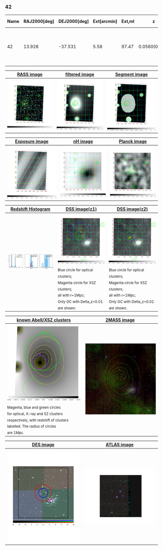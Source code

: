 <div STYLE="page-break-after: always;"></div>

### 42

|Name|RAJ2000[deg]|DEJ2000[deg] |Ext[arcmin]| Ext,ml | z | z_src| C|GC(XSZ,Delta_z<0.01)| GC(OPT,Delta_z<0.01)|GC| R_sig[arcmin] | R500[arcmin] | R500[Mpc]| CRsig[c/s] | CR500[c/s] |L500[1E44 erg/s]|F500[1E-12 erg/s/cm^2]| M500[1E14 Msun]|Tx[keV]|Cnt_sig|Beta|Rc[arcmin]|Comment|Alias|
|---|---|---|---|---|---|------|---|--------|---------|----------|---|---|---|---|---|---|---|---|---|---|---|---|---|---|
|42| 13.928| -37.531| 5.58| 97.47| 0.0560(0.005)| z1, z_opt| S| -| A, W| A, MCXC, N, Tar, W, XCS| 15.812| 11.291| 0.736| 0.236(0.057)| 0.225(0.054)| 0.289(0.040)| 3.866(0.531)| 1.20(0.08)| 2.44(0.11)| 99.2| 0.948(-0.067+0.038)| 8.865(-0.771+0.610)| An XSZ cluster with $z$ = 0.163 and offset = 0.2 Mpc| k531|

|[RASS image](../image/42/42_img.pdf)|[filtered image](../image/42/42_fil.pdf)|[Segment image](../image/42/42_seg.pdf)|
|-------------------|--------------------|-------------------|
| <img src="../image/42/42_img.png" width="300">  | <img src="../image/42/42_fil.png" width="300">   | <img src="../image/42/42_seg.png" width="300">  |

|[Exposure image](../image/42/42_mex.pdf)| [nH image](../image/42/42_nh.pdf)| [Planck image](../image/42/42_p.pdf)|
|-------------------|--------------------|-------------------|
|<img src="../image/42/42_mex.png" width="300">   | <img src="../image/42/42_nh.png" width="300">    | <img src="../image/42/42_p.png" width="300"> |

|[Redshift Histogram](../image/42/42_zg.pdf) | [DSS image(z1)](../image/42/42_dss_z1.pdf)      |  [DSS image(z2)](../image/42/42_dss_z2.pdf)    |
|-------------------|--------------------|-------------------|
|<img src="../image/42/42_zg.png" width="300"> |<img src="../image/42/42_dss_z1.png" width="300"> <sub><br>Blue circle for optical clusters; <br>Magenta circle for XSZ clusters; <br>all with r=1Mpc; <br>Only GC with Delta_z<0.01 are shown. </sub>| <img src="../image/42/42_dss_z2.png" width="300"><sub><br>Blue circle for optical clusters; <br>Magenta circle for XSZ clusters; <br>all with r=1Mpc; <br>Only GC with Delta_z<0.01 are shown. </sub> |

|[known Abell/XSZ clusters](../image/42/42_gc.pdf) | [2MASS image](../image/42/42_2mass.pdf)      |
|-------------------|-------------------|
|<img src=../image/42/42_gc.png width="300"> <br><sub>Magenta, blue and green circles <br>for optical, X-ray and SZ clusters <br>respectively, with redshift of clusters <br>labelled. The radius of circles <br>are 1Mpc.</sub>|<img src="../image/42/42_2mass.png" width="300">  |

|[DES image](../image/42/42_des.pdf)   |[ATLAS image](../image/42/42_s.pdf)        |
|-------------------|-------------------|
| <img src="../image/42/42_des.pdf" width="300">  | <img src="../image/42/42_s.pdf" width="300">  |
